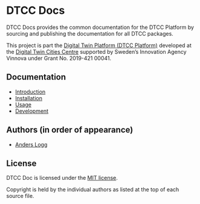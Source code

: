 # DTCC Docs

DTCC Docs provides the common documentation for the DTCC Platform by
sourcing and publishing the documentation for all DTCC packages.

This project is part the
[Digital Twin Platform (DTCC Platform)](https://gitlab.com/dtcc-platform)
developed at the
[Digital Twin Cities Centre](https://dtcc.chalmers.se/)
supported by Sweden’s Innovation Agency Vinnova under Grant No. 2019-421 00041.

## Documentation

* [Introduction](./docs/introduction.md)
* [Installation](./docs/installation.md)
* [Usage](./docs/usage.md)
* [Development](./docs/development.md)

## Authors (in order of appearance)

* [Anders Logg](http://anders.logg.org)

## License

DTCC Doc is licensed under the
[MIT license](https://opensource.org/licenses/MIT).

Copyright is held by the individual authors as listed at the top of
each source file.
